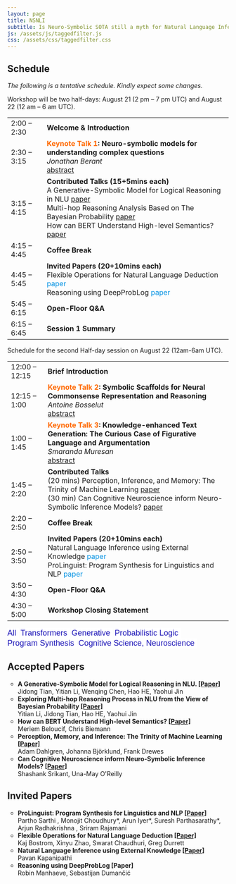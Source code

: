 ```yaml
---
layout: page
title: NSNLI
subtitle: Is Neuro-Symbolic SOTA still a myth for Natural Language Inference?
js: /assets/js/taggedfilter.js
css: /assets/css/taggedfilter.css
---
```


<h2>Schedule</h2>

<em>The following is a tentative schedule. Kindly expect some changes. </em><br>
<!-- <figure class="wp-block-table"> -->
Workshop will be two half-days: August 21 (2 pm &#8211; 7 pm UTC) and August 22 (12 am &#8211; 6 am UTC). 
<table class="wp-block-table">
<tbody>
    <tr><td>2:00 &#8211; 2:30</td><td><strong>Welcome &amp; Introduction</strong><br></td></tr>
    <tr><td>2:30 &#8211; 3:15</td><td><strong><span style="color: #ff6900">Keynote Talk 1</span>: Neuro-symbolic models for understanding complex questions</strong><br><em>Jonathan Berant</em><br><a rel="noreferrer noopener" href="https://nsnli.github.io/speakers/" data-type="URL" data-id="https://nsnli.github.io/speakers/">abstract</a> </td></tr>
    <tr><td>3:15 &#8211; 4:15</td><td><strong>Contributed Talks (15+5mins each)</strong> <br> A Generative-Symbolic Model for Logical Reasoning in NLU <a rel="noreferrer noopener" href="/assets/Paper_ID2.pdf" data-type="URL" target="_blank">paper</a> <br> 
    Multi-hop Reasoning Analysis Based on The Bayesian Probability <a rel="noreferrer noopener" href="/assets/Paper_ID3.pdf" data-type="URL" target="_blank">paper</a> <br> 
    How can BERT Understand High-level Semantics? <a rel="noreferrer noopener" href="/assets/Paper_ID4.pdf" data-type="URL" target="_blank">paper</a></td></tr>
    <tr><td>4:15 &#8211; 4:45</td><td><strong>Coffee Break</strong><br></td></tr>
    <tr><td>4:45 &#8211; 5:45</td><td><strong>Invited Papers (20+10mins each)</strong> <br> Flexible Operations for Natural Language Deduction <span style="color: #0693e3">paper</span> <br> Reasoning using DeepProbLog <span style="color: #0693e3">paper</span> </td></tr>
    <tr><td>5:45 &#8211; 6:15</td><td><strong>Open-Floor Q&amp;A</strong><br></td></tr>
    <tr><td>6:15 &#8211; 6:45</td><td><strong>Session 1 Summary</strong><br></td></tr>
</tbody>    
</table>
Schedule for the second Half-day session on August 22 (12am-6am UTC).
<!-- </figure> -->
<table class="wp-block-table">
<tbody>
    <tr><td>12:00 &#8211; 12:15</td><td><strong>Brief Introduction</strong><br></td></tr>
    <tr><td>12:15 &#8211; 1:00</td><td><strong><span style="color: #ff6900">Keynote Talk 2</span>: Symbolic Scaffolds for Neural Commonsense Representation and Reasoning</strong><br><em>Antoine Bosselut</em><br><a rel="noreferrer noopener" href="https://nsnli.github.io/speakers/" data-type="URL" data-id="https://nsnli.github.io/speakers/">abstract</a> </td></tr>
    <tr><td>1:00 &#8211; 1:45</td><td><strong><span style="color: #ff6900">Keynote Talk 3</span>: Knowledge-enhanced Text Generation: The Curious Case of Figurative Language and Argumentation</strong><br><em>Smaranda Muresan</em><br><a rel="noreferrer noopener" href="https://nsnli.github.io/speakers/" data-type="URL" data-id="https://nsnli.github.io/speakers/">abstract</a> </td></tr>
    <tr><td>1:45 &#8211; 2:20</td><td><strong>Contributed Talks </strong> <br> (20 mins) Perception, Inference, and Memory: The Trinity of Machine Learning <a rel="noreferrer noopener" href="/assets/Paper_ID5.pdf" data-type="URL" target="_blank">paper</a> <br>  (30 min) Can Cognitive Neuroscience inform Neuro-Symbolic Inference Models? <a rel="noreferrer noopener" href="/assets/Paper_ID6.pdf" data-type="URL" target="_blank">paper</a></td></tr>
    <tr><td>2:20 &#8211; 2:50</td><td><strong>Coffee Break</strong><br></td></tr>
    <tr><td>2:50 &#8211; 3:50</td><td><strong>Invited Papers (20+10mins each)</strong> <br> Natural Language Inference using External Knowledge <span style="color: #0693e3">paper</span> <br> ProLinguist: Program Synthesis for Linguistics and NLP
 <span style="color: #0693e3">paper</span> </td></tr>
    <tr><td>3:50 &#8211; 4:30</td><td><strong>Open-Floor Q&amp;A</strong><br></td></tr>
    <tr><td>4:30 &#8211; 5:00</td><td><strong>Workshop Closing Statement</strong><br></td></tr>
</tbody>    
</table>


<button class="btn" data-filter="ping" data-reset="true" style="background-color:#fff;color:#1e17b8;border:none;padding-left: 0px;font-size:large">All</button>
<button class="btn" data-filter="ping" data-filter-tag="dl" style="background-color:#fff;color:#1e17b8;border:none;padding-left: 0px;font-size:large">Transformers</button>
<button class="btn" data-filter="ping" data-filter-tag="g" style="background-color:#fff;color:#1e17b8;border:none;padding-left: 0px;font-size:large">Generative</button>
<button class="btn" data-filter="ping" data-filter-tag="pl" style="background-color:#fff;color:#1e17b8;border:none;padding-left: 0px;font-size:large">Probabilistic Logic</button>
<button class="btn" data-filter="ping" data-filter-tag="ps" style="background-color:#fff;color:#1e17b8;border:none;padding-left: 0px;font-size:large">Program Synthesis</button>
<button class="btn" data-filter="ping" data-filter-tag="cn" style="background-color:#fff;color:#1e17b8;border:none;padding-left: 0px;font-size:large">Cognitive Science, Neuroscience</button>
<h2>Accepted Papers</h2>
<ul class="ping" style="list-style-type: circle;">
<li data-tags="dl g"><b>A Generative-Symbolic Model for Logical Reasoning in NLU. <a href="/assets/Paper_ID2.pdf" target="_blank">[Paper]</a> </b><br/>Jidong Tian, Yitian Li, Wenqing Chen, Hao HE, Yaohui Jin </li>
<li data-tags="dl">	<b>Exploring Multi-hop Reasoning Process in NLU from the View of Bayesian Probability <a href="/assets/Paper_ID3.pdf">[Paper]</a></b><br/>Yitian Li, Jidong Tian, Hao HE, Yaohui Jin</li>
<li data-tags="dl"><b>How can BERT Understand High-level Semantics? <a href="/assets/Paper_ID4.pdf">[Paper]</a></b><br/>Meriem Beloucif, Chris Biemann</li>
<li data-tags="cn"><b>Perception, Memory, and Inference: The Trinity of Machine Learning <a href="/assets/Paper_ID5.pdf">[Paper]</a></b><br/>Adam Dahlgren, Johanna Björklund, Frank Drewes</li>
<li data-tags="cn"><b>Can Cognitive Neuroscience inform Neuro-Symbolic Inference Models? <a href="/assets/Paper_ID6.pdf">[Paper]</a></b><br/>Shashank Srikant, Una-May O'Reilly</li>
</ul>
<h2>Invited Papers</h2>
<ul class="ping" style="list-style-type: circle;">
<li data-tags="ps dl"><b>ProLinguist: Program Synthesis for Linguistics and NLP <a href="/assets/ProLinguist.pdf">[Paper]</a></b><br/>Partho Sarthi , Monojit Choudhury*, Arun Iyer*, Suresh Parthasarathy*, Arjun Radhakrishna , Sriram Rajamani </li>
<li data-tags="ps dl">	<b>Flexible Operations for Natural Language Deduction <a href="/assets/Swarat.2021.nsnli.talk.pdf">[Paper]</a> </b><br/>Kaj Bostrom, Xinyu Zhao, Swarat Chaudhuri, Greg Durrett</li>
<li data-tags="dl kg"><b>Natural Language Inference using External Knowledge <a href="/assets/Kapanipathi.pdf">[Paper]</a></b><br/>Pavan Kapanipathi</li>
<li data-tags="pl"><b>Reasoning using DeepProbLog [Paper]</b><br/>Robin Manhaeve, Sebastijan Dumančić</li>
</ul>